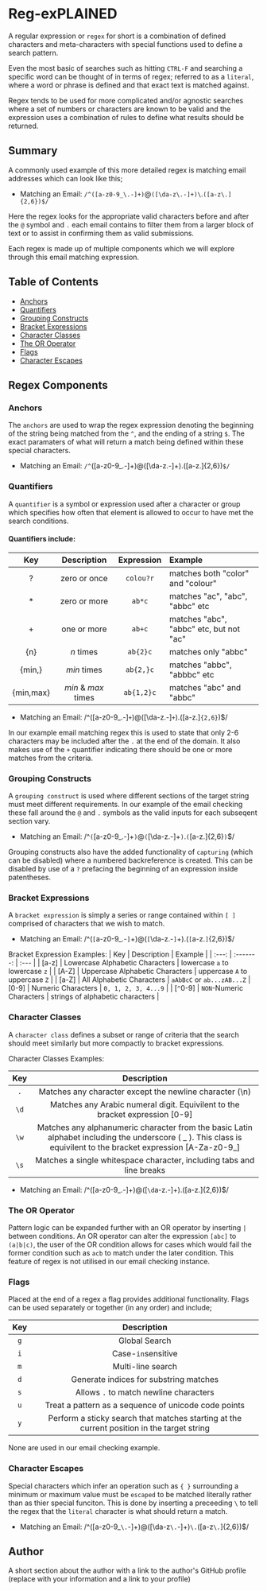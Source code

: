 # Reg-exPLAINED

A regular expression or `regex` for short is a combination of defined characters and meta-characters with special functions used to define a search pattern. 

Even the most basic of searches such as hitting `CTRL-F` and searching a specific word can be thought of in terms of regex; referred to as a `literal`, where a word or phrase is defined and that exact text is matched against. 

Regex tends to be used for more complicated and/or agnostic searches where a set of numbers or characters are known to be valid and the expression uses a combination of rules to define what results should be returned.

## Summary 

A commonly used example of this more detailed regex is matching email addresses which can look like this; 
* Matching an Email: `/^([a-z0-9_\.-]+)`@`([\da-z\.-]+)\`.`([a-z\.]{2,6})$/`

Here the regex looks for the appropriate valid characters before and after the `@` symbol and `.` each email contains to filter them from a larger block of text or to assist in confirming them as valid submissions.

Each regex is made up of multiple components which we will explore through this email matching expression. 

## Table of Contents

- [Anchors](#anchors)
- [Quantifiers](#quantifiers)
- [Grouping Constructs](#grouping-constructs)
- [Bracket Expressions](#bracket-expressions)
- [Character Classes](#character-classes)
- [The OR Operator](#the-or-operator)
- [Flags](#flags)
- [Character Escapes](#character-escapes)

## Regex Components

### Anchors

The `anchors` are used to wrap the regex expression denoting the beginning of the string being matched from the `^`, and the ending of a string `$`. The exact paramaters of what will return a match being defined within these special characters.

* Matching an Email: `/^`([a-z0-9_\.-]+)@([\da-z\.-]+)\.([a-z\.]{2,6})`$/`

### Quantifiers

A `quantifier` is a symbol or expression used after a character or group which specifies how often that element is allowed to occur to have met the search conditions.

#### Quantifiers include:

| Key | Description | Expression | Example |
| :---: | :-----------: | :---: | :--- |
| ? | zero or once | `colou?r` | matches both "color" and "colour" |
| * | zero or more | `ab*c` | matches "ac", "abc", "abbc" etc |
| + | one or more | `ab+c` | matches "abc", "abbc" etc, but not "ac" |
| {n} | *n* times | `ab{2}c` | matches only "abbc" |
| {min,} | *min* times | `ab{2,}c` | matches "abbc", "abbbc" etc |
| {min,max} | *min* & *max* times | `ab{1,2}c` | matches "abc" and "abbc" |

* Matching an Email: /^([a-z0-9_\.-]`+`)@([\da-z\.-]`+`)\.([a-z\.]`{2,6}`)$/

In our example email matching regex this is used to state that only 2-6 characters may be included after the `.` at the end of the domain. It also makes use of the `+` quantifier indicating there should be one or more matches from the criteria.

### Grouping Constructs

A `grouping construct` is used where different sections of the target string must meet different requirements. In our example of the email checking these fall around the `@` and `.` symbols as the valid inputs for each subseqent section vary.

* Matching an Email: /^`(`[a-z0-9_\.-]+`)`@`(`[\da-z\.-]+`)`\.`(`[a-z\.]{2,6}`)`$/

Grouping constructs also have the added functionality of `capturing` (which can be disabled) where a numbered backreference is created. This can be disabled by use of a `?` prefacing the beginning of an expression inside patentheses. 

### Bracket Expressions

A `bracket expression` is simply a series or range contained within `[ ]` comprised of characters that we wish to match.

* Matching an Email: /^(`[`a-z0-9_\.-`]`+)@(`[`\da-z\.-`]`+)\.(`[`a-z\.`]`{2,6})$/

Bracket Expression Examples: 
| Key | Description | Example |
| :---: | :-------: | :--- |
| [a-z] | Lowercase Alphabetic Characters | lowercase `a` to lowercase `z` |
| [A-Z] | Uppercase Alphabetic Characters | uppercase `A` to uppercase `Z` |
| [a-Z] | All Alphabetic Characters | `aAbBcC` or `ab...zAB...Z`
| [0-9] | Numeric Characters | `0, 1, 2, 3, 4...9` |
| [`^`0-9] | `NON`-Numeric Characters | strings of alphabetic characters |

### Character Classes

A `character class` defines a subset or range of criteria that the search should meet similarly but more compactly to bracket expressions.

Character Classes Examples: 

| Key | Description |
| :---: | :-------: |
| `.` | Matches any character except the newline character (\n) |
| `\d` | Matches any Arabic numeral digit. Equivilent to the bracket expression [0-9] |
| `\w` | Matches any alphanumeric character from the basic Latin alphabet including the underscore ( _ ). This class is equivilent to the bracket expression [A-Za-z0-9_] |
| `\s` | Matches a single whitespace character, including tabs and line breaks |

* Matching an Email: /^([a-z0-9_\.-]+)@([`\d`a-z\.-]+)\.([a-z\.]{2,6})$/

### The OR Operator

Pattern logic can be expanded further with an OR operator by inserting `|` between conditions. An OR operator can alter the expression `[abc]` to `(a|b|c)`, the user of the OR condition allows for cases which would fail the former condition such as `acb` to match under the later condition. This feature of regex is not utilised in our email checking instance.

### Flags

Placed at the end of a regex a flag provides additional functionality. Flags can be used separately or together (in any order) and include;

| Key | Description |
| :---: | :-------: |
| `g` | Global Search |
| `i` | Case-`in`sensitive |
| `m` | Multi-line search | 
| `d` | Generate indices for substring matches |
| `s` | Allows `.` to match newline characters |
| `u` | Treat a pattern as a sequence of unicode code points |
| `y` | Perform a sticky search that matches starting at the current position in the target string |

None are used in our email checking example.

### Character Escapes

Special characters which infer an operation such as `{ }` surrounding a minimum or maximum value must be `escaped` to be matched literally rather than as thier special funciton. This is done by inserting a preceeding `\` to tell the regex that the `literal` character is what should return a match.

* Matching an Email: /^([a-z0-9_`\.`-]+)@([\da-z`\.`-]+)`\.`([a-z`\.`]{2,6})$/


## Author

A short section about the author with a link to the author's GitHub profile (replace with your information and a link to your profile)
